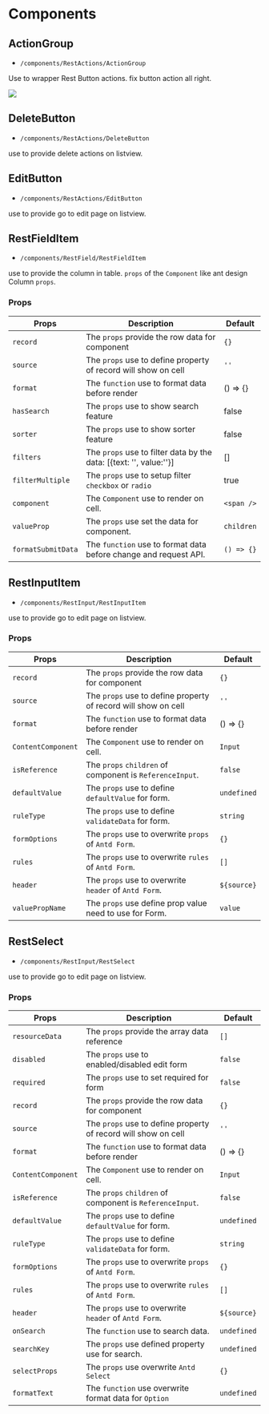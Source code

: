 # Components

## ActionGroup
- `/components/RestActions/ActionGroup`

Use to wrapper Rest Button actions. fix button action all right.

<img src='https://i.imgur.com/BKOKG68.png' />

## DeleteButton
- `/components/RestActions/DeleteButton`

use to provide delete actions on listview.

## EditButton
- `/components/RestActions/EditButton`

use to provide go to edit page on listview.

## RestFieldItem
- `/components/RestField/RestFieldItem`

use to provide the column in table.
`props` of the `Component` like ant design Column `props`.

### Props

| Props              | Description                                                        | Default    |
| ------------------ | ------------------------------------------------------------------ | ---------- |
| `record`           | The `props` provide the row data for component                     | `{}`       |
| `source`           | The `props` use to define property of record will show on cell     | `''`       |
| `format`           | The `function` use to format data before render                    | () => {}   |
| `hasSearch`        | The `props` use to show search feature                             | false      |
| `sorter`           | The `props` use to show sorter feature                             | false      |
| `filters`          | The `props` use to filter data by the data: [{text: '', value:''}] | []         |
| `filterMultiple`   | The `props` use to setup filter `checkbox` or `radio`              | true       |
| `component`        | The `Component` use to render on cell.                             | `<span />` |
| `valueProp`        | The `props` use set the data for component.                        | `children` |
| `formatSubmitData` | The `function` use to format data before change  and request API.  | `() => {}` |

## RestInputItem
- `/components/RestInput/RestInputItem`

use to provide go to edit page on listview.

### Props

| Props              | Description                                                    | Default     |
| ------------------ | -------------------------------------------------------------- | ----------- |
| `record`           | The `props` provide the row data for component                 | `{}`        |
| `source`           | The `props` use to define property of record will show on cell | `''`        |
| `format`           | The `function` use to format data before render                | () => {}    |
| `ContentComponent` | The `Component` use to render on cell.                         | `Input`     |
| `isReference`      | The `props` `children` of component is `ReferenceInput`.       | `false`     |
| `defaultValue`     | The `props` use to define `defaultValue` for form.             | `undefined` |
| `ruleType`         | The `props` use to define `validateData` for form.             | `string`    |
| `formOptions`      | The `props` use to overwrite `props` of `Antd Form`.           | `{}`        |
| `rules`            | The `props` use to overwrite `rules` of `Antd Form`.           | `[]`        |
| `header`           | The `props` use to overwrite `header` of `Antd Form`.          | `${source}` |
| `valuePropName`    | The `props` use define prop value need to use for Form.        | `value`     |

## RestSelect
- `/components/RestInput/RestSelect`

use to provide go to edit page on listview.

### Props

| Props              | Description                                                    | Default     |
| ------------------ | -------------------------------------------------------------- | ----------- |
| `resourceData`     | The `props` provide the array data reference                   | `[]`        |
| `disabled`         | The `props` use to enabled/disabled edit form                  | `false`     |
| `required`         | The `props` use to set required for form                       | `false`     |
| `record`           | The `props` provide the row data for component                 | `{}`        |
| `source`           | The `props` use to define property of record will show on cell | `''`        |
| `format`           | The `function` use to format data before render                | () => {}    |
| `ContentComponent` | The `Component` use to render on cell.                         | `Input`     |
| `isReference`      | The `props` `children` of component is `ReferenceInput`.       | `false`     |
| `defaultValue`     | The `props` use to define `defaultValue` for form.             | `undefined` |
| `ruleType`         | The `props` use to define `validateData` for form.             | `string`    |
| `formOptions`      | The `props` use to overwrite `props` of `Antd Form`.           | `{}`        |
| `rules`            | The `props` use to overwrite `rules` of `Antd Form`.           | `[]`        |
| `header`           | The `props` use to overwrite `header` of `Antd Form`.          | `${source}` |
| `onSearch`         | The `function` use to search data.                             | `undefined` |
| `searchKey`        | The `props` use defined property use for search.               | `undefined` |
| `selectProps`      | The `props` use overwrite `Antd Select`                        | `{}`        |
| `formatText`       | The `function` use overwrite format data for `Option`          | `undefined` |
